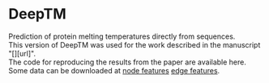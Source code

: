 # DeepTM
Prediction of protein melting temperatures directly from sequences.  
This version of DeepTM was used for the work described in the manuscript "[][url]".  
The code for reproducing the results from the paper are available here. Some data can be downloaded at 
 [node features](https://drive.google.com/file/d/13njrQBVafW-LULfKRKq2gYHbCvNndY_s/view?usp=sharing)  [edge features](https://drive.google.com/file/d/11ulZgYXA2N0vdImSvE_FPNcZSswEC3h2/view?usp=sharing).
